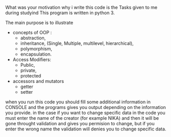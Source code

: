 What was your motivation why i write this code is the Tasks given to me during studyind 
This program is written in python 3. 

The main purpose is to illustrate 
-  concepts of OOP :
    - abstraction,
    - inheritance, (Single, Multiple, multilevel, hierarchical),
    - polymorphism,
    - encapsulation. 
- Access Modifiers:
    - Public,
    - private,
    - protected
-  accessors and mutators
    -  getter 
    -  setter

when you run this code you should fill some additional information in CONSOLE and the programs gives you output depending on the information you provide. 
 in the case if you want to change specific data in the code you must enter the name of the creator (for example NIKA) and then it will be gone throught validation
 and gives you permision to change, but if you enter the wrong name the validation will denies you to change specific data.
